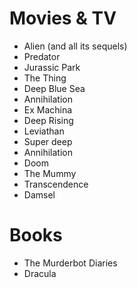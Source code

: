 # Movies & TV
     
- Alien (and all its sequels)
- Predator
- Jurassic Park
- The Thing 
- Deep Blue Sea
- Annihilation
- Ex Machina 
- Deep Rising
- Leviathan
- Super deep 
- Annihilation 
- Doom 
- The Mummy 
- Transcendence
- Damsel

# Books

- The Murderbot Diaries
- Dracula

